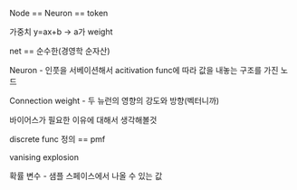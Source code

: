 Node == Neuron == token

가중치 y=ax+b -> a가 weight

net == 순수한(경영학 순자산)

Neuron - 인풋을 서베이션해서 acitivation func에 따라 값을 내놓는 구조를 가진 노드

Connection weight - 두 뉴런의 영향의 강도와 방향(벡터니까)

바이어스가 필요한 이유에 대해서 생각해볼것

discrete func 정의 == pmf

vanising explosion

확률 변수  - 샘플 스페이스에서 나올 수 있는 값